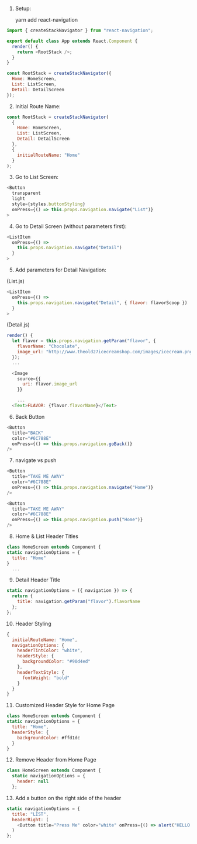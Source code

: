 1.  Setup:

    yarn add react-navigation

```javascript
import { createStackNavigator } from "react-navigation";

export default class App extends React.Component {
  render() {
    return <RootStack />;
  }
}

const RootStack = createStackNavigator({
  Home: HomeScreen,
  List: ListScreen,
  Detail: DetailScreen
});
```

2.  Initial Route Name:

```javascript
const RootStack = createStackNavigator(
  {
    Home: HomeScreen,
    List: ListScreen,
    Detail: DetailScreen
  },
  {
    initialRouteName: "Home"
  }
);
```

3.  Go to List Screen:

```javascript
<Button
  transparent
  light
  style={styles.buttonStyling}
  onPress={() => this.props.navigation.navigate("List")}
>
```

4.  Go to Detail Screen (without parameters first):

```javascript
<ListItem
  onPress={() =>
    this.props.navigation.navigate("Detail")
  }
>
```

5.  Add parameters for Detail Navigation:

(List.js)

```javascript
<ListItem
  onPress={() =>
    this.props.navigation.navigate("Detail", { flavor: flavorScoop })
  }
>
```

(Detail.js)

```javascript
render() {
  let flavor = this.props.navigation.getParam("flavor", {
    flavorName: "Chocolate",
    image_url: "http://www.theold27icecreamshop.com/images/icecream.png"
  });
  ...

  <Image
    source={{
      uri: flavor.image_url
    }}

    ...
  <Text>FLAVOR: {flavor.flavorName}</Text>
```

6.  Back Button

```javascript
<Button
  title="BACK"
  color="#6C788E"
  onPress={() => this.props.navigation.goBack()}
/>
```

7.  navigate vs push

```javascript
<Button
  title="TAKE ME AWAY"
  color="#6C788E"
  onPress={() => this.props.navigation.navigate("Home")}
/>

<Button
  title="TAKE ME AWAY"
  color="#6C788E"
  onPress={() => this.props.navigation.push("Home")}
/>
```

8.  Home & List Header Titles

```javascript
class HomeScreen extends Component {
static navigationOptions = {
  title: "Home"
}
  ...
```

9.  Detail Header Title

```javascript
static navigationOptions = ({ navigation }) => {
  return {
    title: navigation.getParam("flavor").flavorName
  };
};
```

10. Header Styling

```javascript
{
  initialRouteName: "Home",
  navigationOptions: {
    headerTintColor: "white",
    headerStyle: {
      backgroundColor: "#90d4ed"
    },
    headerTextStyle: {
      fontWeight: "bold"
    }
  }
}
```

11. Customized Header Style for Home Page

```javascript
class HomeScreen extends Component {
static navigationOptions = {
  title: "Home",
  headerStyle: {
    backgroundColor: #ffd1dc
  }
}
```

12. Remove Header from Home Page

```javascript
class HomeScreen extends Component {
  static navigationOptions = {
    header: null
  };
```

13. Add a button on the right side of the header

```javascript
static navigationOptions = {
  title: "LIST",
  headerRight: (
    <Button title="Press Me" color="white" onPress={() => alert("HELLO!")} />
  )
};
```
